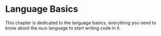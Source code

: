 # Language Basics

This chapter is dedicated to the language basics, everything you need to know about the `Hash` language
to start writing code in it.
